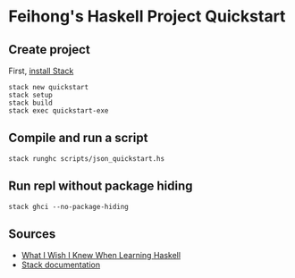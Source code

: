 # Feihong's Haskell Project Quickstart

## Create project

First, [install Stack](https://github.com/feihong/haskell-quickstart#installation)

```
stack new quickstart
stack setup
stack build
stack exec quickstart-exe
```

## Compile and run a script

`stack runghc scripts/json_quickstart.hs`

## Run repl without package hiding

`stack ghci --no-package-hiding`

## Sources

- [What I Wish I Knew When Learning Haskell](http://dev.stephendiehl.com/hask/)
- [Stack documentation](https://docs.haskellstack.org/en/stable/README/)
